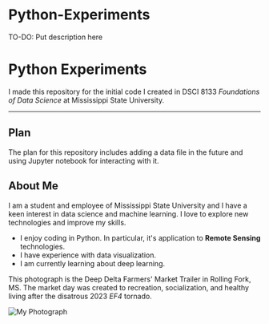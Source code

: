 # Python-Experiments
TO-DO: Put description here
# Python Experiments

I made this repository for the initial code I created in DSCI 8133 *Foundations of Data Science* at Mississippi State University.

---

## Plan

The plan for this repository includes adding a data file in the future and using Jupyter notebook for interacting with it. 

## About Me

I am a student and employee of Mississippi State University and I have a keen interest in data science and machine learning. I love to explore new technologies and improve my skills.

- I enjoy coding in Python. In particular, it's application to **Remote Sensing** technologies.
- I have experience with data visualization.
- I am currently learning about deep learning.

This photograph is the Deep Delta Farmers' Market Trailer in Rolling Fork, MS. The market day was created to recreation, socialization, and healthy living after the disatrous 2023 *EF4* tornado.

![My Photograph]("(https://github.com/LT555/Python-Experiments/blob/main/market%20day.jpg)" "Market Day in Rolling Fork, MS")

